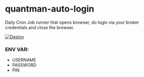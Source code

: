 # quantman-auto-login

Daily Cron Job runner that opens browser, do login via your broker credentials and close the browser.

[![Deploy](https://www.herokucdn.com/deploy/button.svg)](https://heroku.com/deploy)

### ENV VAR:

- USERNAME 
- PASSWORD
- PIN